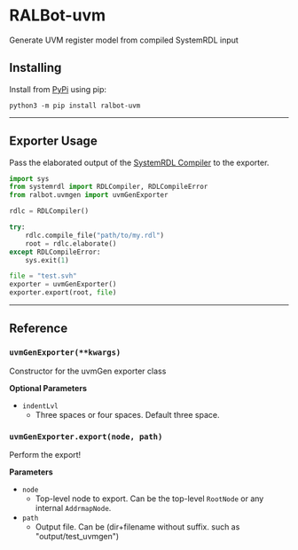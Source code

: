# RALBot-uvm
Generate UVM register model from compiled SystemRDL input

## Installing
Install from [PyPi](https://pypi.org/project/ralbot-uvm) using pip:

    python3 -m pip install ralbot-uvm

--------------------------------------------------------------------------------

## Exporter Usage
Pass the elaborated output of the [SystemRDL Compiler](http://systemrdl-compiler.readthedocs.io)
to the exporter.

```python
import sys
from systemrdl import RDLCompiler, RDLCompileError
from ralbot.uvmgen import uvmGenExporter

rdlc = RDLCompiler()

try:
    rdlc.compile_file("path/to/my.rdl")
    root = rdlc.elaborate()
except RDLCompileError:
    sys.exit(1)

file = "test.svh"
exporter = uvmGenExporter()
exporter.export(root, file)
```
--------------------------------------------------------------------------------

## Reference

### `uvmGenExporter(**kwargs)`
Constructor for the uvmGen exporter class

**Optional Parameters**

* `indentLvl`
    * Three spaces or four spaces. Default three space. 

### `uvmGenExporter.export(node, path)`
Perform the export!

**Parameters**

* `node`
    * Top-level node to export. Can be the top-level `RootNode` or any internal `AddrmapNode`.
* `path`
    * Output file. Can be (dir+filename without suffix. such as "output/test_uvmgen")
